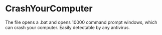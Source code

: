 # CrashYourComputer
The file opens a .bat and opens 10000 command prompt windows, which can crash your computer. Easily detectable by any antivirus.
